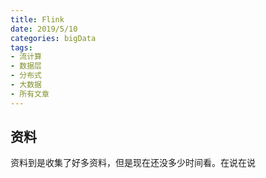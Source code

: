 ```yaml
---
title: Flink
date: 2019/5/10
categories: bigData
tags:
- 流计算
- 数据层
- 分布式
- 大数据
- 所有文章
---
```


## 资料
资料到是收集了好多资料，但是现在还没多少时间看。在说在说
<Valine></Valine>
